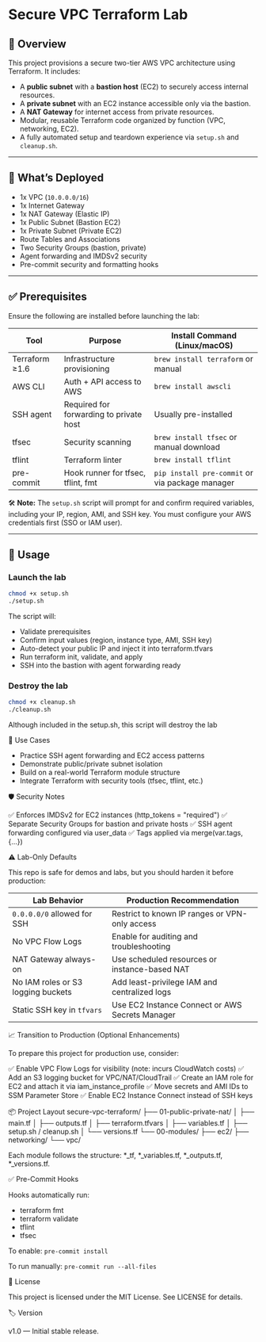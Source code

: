 # Secure VPC Terraform Lab

## 📌 Overview

This project provisions a secure two-tier AWS VPC architecture using Terraform. It includes:

- A **public subnet** with a **bastion host** (EC2) to securely access internal resources.
- A **private subnet** with an EC2 instance accessible only via the bastion.
- A **NAT Gateway** for internet access from private resources.
- Modular, reusable Terraform code organized by function (VPC, networking, EC2).
- A fully automated setup and teardown experience via `setup.sh` and `cleanup.sh`.

---

## 🧰 What’s Deployed

- 1x VPC (`10.0.0.0/16`)
- 1x Internet Gateway
- 1x NAT Gateway (Elastic IP)
- 1x Public Subnet (Bastion EC2)
- 1x Private Subnet (Private EC2)
- Route Tables and Associations
- Two Security Groups (bastion, private)
- Agent forwarding and IMDSv2 security
- Pre-commit security and formatting hooks

---

## ✅ Prerequisites

Ensure the following are installed before launching the lab:

| Tool           | Purpose                                  | Install Command (Linux/macOS)             |
|----------------|------------------------------------------|--------------------------------------------|
| Terraform ≥1.6 | Infrastructure provisioning              | `brew install terraform` or manual         |
| AWS CLI        | Auth + API access to AWS                 | `brew install awscli`                      |
| SSH agent      | Required for forwarding to private host  | Usually pre-installed                      |
| tfsec          | Security scanning                        | `brew install tfsec` or manual download    |
| tflint         | Terraform linter                         | `brew install tflint`                      |
| pre-commit     | Hook runner for tfsec, tflint, fmt       | `pip install pre-commit` or via package manager |

🛠 **Note:** The `setup.sh` script will prompt for and confirm required variables, including your IP, region, AMI, and SSH key. You must configure your AWS credentials first (SSO or IAM user).

---

## 🚀 Usage

### Launch the lab

```bash
chmod +x setup.sh
./setup.sh
```

The script will:
- Validate prerequisites
- Confirm input values (region, instance type, AMI, SSH key)
- Auto-detect your public IP and inject it into terraform.tfvars
- Run terraform init, validate, and apply
- SSH into the bastion with agent forwarding ready

### Destroy the lab

```bash
chmod +x cleanup.sh
./cleanup.sh
```

Although included in the setup.sh, this script will destroy the lab

🧪 Use Cases

- Practice SSH agent forwarding and EC2 access patterns
- Demonstrate public/private subnet isolation
- Build on a real-world Terraform module structure
- Integrate Terraform with security tools (tfsec, tflint, etc.)

🛡️ Security Notes

✅ Enforces IMDSv2 for EC2 instances (http_tokens = "required")
✅ Separate Security Groups for bastion and private hosts
✅ SSH agent forwarding configured via user_data
✅ Tags applied via merge(var.tags, {...})

⚠️ Lab-Only Defaults

This repo is safe for demos and labs, but you should harden it before production:

| Lab Behavior                       | Production Recommendation                       |
| ---------------------------------- | ----------------------------------------------- |
| `0.0.0.0/0` allowed for SSH        | Restrict to known IP ranges or VPN-only access  |
| No VPC Flow Logs                   | Enable for auditing and troubleshooting         |
| NAT Gateway always-on              | Use scheduled resources or instance-based NAT   |
| No IAM roles or S3 logging buckets | Add least-privilege IAM and centralized logs    |
| Static SSH key in `tfvars`         | Use EC2 Instance Connect or AWS Secrets Manager |

📈 Transition to Production (Optional Enhancements)

To prepare this project for production use, consider:

✅ Enable VPC Flow Logs for visibility (note: incurs CloudWatch costs)
✅ Add an S3 logging bucket for VPC/NAT/CloudTrail
✅ Create an IAM role for EC2 and attach it via iam_instance_profile
✅ Move secrets and AMI IDs to SSM Parameter Store
✅ Enable EC2 Instance Connect instead of SSH keys

📦 Project Layout
secure-vpc-terraform/
├── 01-public-private-nat/
│   ├── main.tf
│   ├── outputs.tf
│   ├── terraform.tfvars
│   ├── variables.tf
│   ├── setup.sh / cleanup.sh
│   └── versions.tf
└── 00-modules/
    ├── ec2/
    ├── networking/
    └── vpc/

Each module follows the structure: *_tf, *_variables.tf, *_outputs.tf, *_versions.tf.

✅ Pre-Commit Hooks

Hooks automatically run:

- terraform fmt
- terraform validate
- tflint
- tfsec

To enable:
```pre-commit install```

To run manually:
```pre-commit run --all-files```

📄 License

This project is licensed under the MIT License. See LICENSE for details.

🏷️ Version

v1.0 — Initial stable release.
